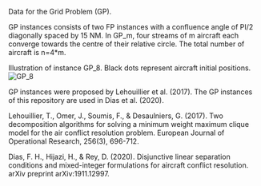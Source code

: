 Data for the Grid Problem (GP).

GP instances consists of two FP instances with a confluence angle of PI/2 diagonally spaced by 15 NM. In GP_m, four streams of m aircraft each converge towards the centre of their relative circle. The total number of aircraft is n=4*m.

Illustration of instance GP_8. Black dots represent aircraft initial positions.
![GP_8](https://github.com/acrp-lib/acrp-lib/blob/master/Data/GP_Instances/GP_8.PNG)

GP instances were proposed by Lehouillier et al. (2017). The GP instances of this repository are used in Dias et al. (2020).

Lehouillier, T., Omer, J., Soumis, F., & Desaulniers, G. (2017). Two decomposition algorithms for solving a minimum weight maximum clique model for the air conflict resolution problem. European Journal of Operational Research, 256(3), 696-712.

Dias, F. H., Hijazi, H., & Rey, D. (2020). Disjunctive linear separation conditions and mixed-integer formulations for aircraft conflict resolution. arXiv preprint arXiv:1911.12997.
